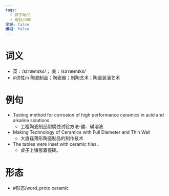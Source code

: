```yaml
---
tags:
  - 首字母/C
  - 级别/GRE
掌握: false
模糊: false
---
```

# 词义
- 英：/sɪˈræmɪks/； 美：/səˈræmɪks/
- #词性/n  陶瓷制品；陶瓷器；制陶艺术；陶瓷装潢艺术
# 例句
- Testing method for corrosion of high performance ceramics in acid and alkaline solutions
	- 工程陶瓷制品耐腐蚀试验方法-酸、碱溶液
- Making Technology of Ceramics with Full Diameter and Thin Wall
	- 大直径薄形陶瓷制品的制作技术
- The tables were inset with ceramic tiles .
	- 桌子上镶嵌着瓷砖。
# 形态
- #形态/word_proto ceramic
